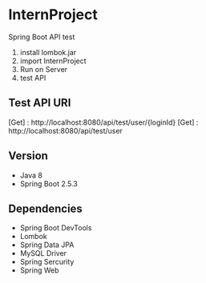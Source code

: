 # InternProject
Spring Boot API test

1. install lombok.jar
2. import InternProject
3. Run on Server
4. test API


## Test API URI
[Get] : http://localhost:8080/api/test/user/{loginId}
[Get] : http://localhost:8080/api/test/user


## Version
* Java 8
* Spring Boot 2.5.3


## Dependencies
* Spring Boot DevTools
* Lombok
* Spring Data JPA
* MySQL Driver
* Spring Sercurity
* Spring Web
